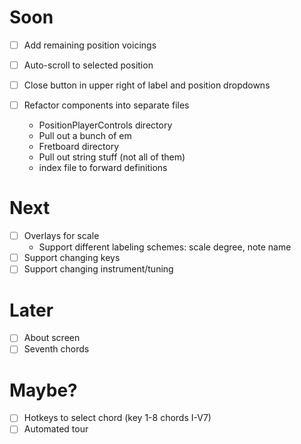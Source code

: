 # Soon

- [ ] Add remaining position voicings

- [ ] Auto-scroll to selected position
- [ ] Close button in upper right of label and position dropdowns

- [ ] Refactor components into separate files
  - PositionPlayerControls directory
  - Pull out a bunch of em
  - Fretboard directory
  - Pull out string stuff (not all of them)
  - index file to forward definitions

# Next

- [ ] Overlays for scale
  - Support different labeling schemes: scale degree, note name
- [ ] Support changing keys
- [ ] Support changing instrument/tuning

# Later

- [ ] About screen
- [ ] Seventh chords

# Maybe?

- [ ] Hotkeys to select chord (key 1-8 chords I-V7)
- [ ] Automated tour
